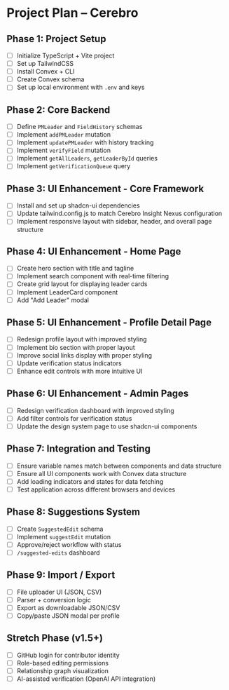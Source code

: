 # Project Plan – Cerebro
## Phase 1: Project Setup
- [ ] Initialize TypeScript + Vite project
- [ ] Set up TailwindCSS
- [ ] Install Convex + CLI
- [ ] Create Convex schema
- [ ] Set up local environment with `.env` and keys

## Phase 2: Core Backend
- [ ] Define `PMLeader` and `FieldHistory` schemas
- [ ] Implement `addPMLeader` mutation
- [ ] Implement `updatePMLeader` with history tracking
- [ ] Implement `verifyField` mutation
- [ ] Implement `getAllLeaders`, `getLeaderById` queries
- [ ] Implement `getVerificationQueue` query

## Phase 3: UI Enhancement - Core Framework
- [ ] Install and set up shadcn-ui dependencies
- [ ] Update tailwind.config.js to match Cerebro Insight Nexus configuration
- [ ] Implement responsive layout with sidebar, header, and overall page structure

## Phase 4: UI Enhancement - Home Page
- [ ] Create hero section with title and tagline
- [ ] Implement search component with real-time filtering
- [ ] Create grid layout for displaying leader cards
- [ ] Implement LeaderCard component
- [ ] Add "Add Leader" modal

## Phase 5: UI Enhancement - Profile Detail Page
- [ ] Redesign profile layout with improved styling
- [ ] Implement bio section with proper layout
- [ ] Improve social links display with proper styling
- [ ] Update verification status indicators
- [ ] Enhance edit controls with more intuitive UI

## Phase 6: UI Enhancement - Admin Pages
- [ ] Redesign verification dashboard with improved styling
- [ ] Add filter controls for verification status
- [ ] Update the design system page to use shadcn-ui components

## Phase 7: Integration and Testing
- [ ] Ensure variable names match between components and data structure
- [ ] Ensure all UI components work with Convex data structure
- [ ] Add loading indicators and states for data fetching
- [ ] Test application across different browsers and devices

## Phase 8: Suggestions System
- [ ] Create `SuggestedEdit` schema
- [ ] Implement `suggestEdit` mutation
- [ ] Approve/reject workflow with status
- [ ] `/suggested-edits` dashboard

## Phase 9: Import / Export
- [ ] File uploader UI (JSON, CSV)
- [ ] Parser + conversion logic
- [ ] Export as downloadable JSON/CSV
- [ ] Copy/paste JSON modal per profile

## Stretch Phase (v1.5+)
- [ ] GitHub login for contributor identity
- [ ] Role-based editing permissions
- [ ] Relationship graph visualization
- [ ] AI-assisted verification (OpenAI API integration)